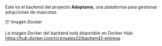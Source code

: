 Este es el backend del proyecto **Adoptame**, una plataforma para gestionar adopciones de mascotas.

📦 Imagen Docker

La imagen Docker del backend está disponible en Docker Hub: https://hub.docker.com/r/cirosales22/backend3-entrega

